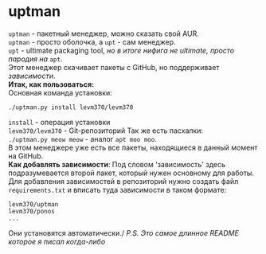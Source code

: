 # uptman
`uptman` - пакетный менеджер, можно сказать свой AUR.\
`uptman` - просто оболочка, а `upt` - сам менеджер.\
`upt` - ultimate packaging tool, *но в итоге нифига не ultimate,
просто пародия на* `apt`.\
Этот менеджер скачивает пакеты с GitHub, но поддерживает *зависимости*.\
**Итак, как пользоваться:**\
Основная команда установки:
```
./uptman.py install levm370/levm370
```
`install` - операция установки\
`levm370/levm370` - Git-репозиторий
Так же есть пасхалки:\
`./uptman.py meow meow` - аналог `apt moo moo`.\
В этом менеджере уже есть все пакеты, находящиеся в данный момент на GitHub.\
**Как добавлять зависимости**:
Под словом 'зависимость' здесь подразумевается второй пакет, который нужен основному для работы.\
Для добавления зависимостей в репозиторий нужно создать файл `requirements.txt` и вписать туда зависимости в таком формате:
```
levm370/uptman
levm370/ponos
...
```
Они установятся автоматически./
*P.S. Это самое длинное README которое я писал когда-либо*
